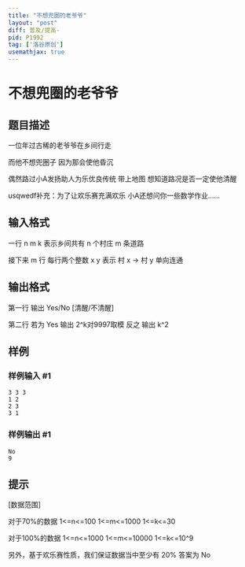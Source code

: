 ```yaml
---
title: "不想兜圈的老爷爷"
layout: "post"
diff: 普及/提高-
pid: P1992
tag: ['洛谷原创']
usemathjax: true
---
```


# 不想兜圈的老爷爷
## 题目描述

一位年过古稀的老爷爷在乡间行走

而他不想兜圈子 因为那会使他昏沉

偶然路过小A发扬助人为乐优良传统 带上地图 想知道路况是否一定使他清醒

usqwedf补充：为了让欢乐赛充满欢乐 小A还想问你一些数学作业……

## 输入格式

一行 n m k 表示乡间共有 n 个村庄 m 条道路

接下来 m 行 每行两个整数 x y 表示 村 x -> 村 y 单向连通

## 输出格式

第一行 输出 Yes/No [清醒/不清醒]

第二行 若为 Yes 输出 2^k对9997取模 反之 输出 k^2

## 样例

### 样例输入 #1
```
3 3 3
1 2
2 3
3 1
```
### 样例输出 #1
```
No
9

```
## 提示

[数据范围]

对于70%的数据 1<=n<=100 1<=m<=1000 1<=k<=30

对于100%的数据 1<=n<=1000 1<=m<=10000 1<=k<=10^9

另外，基于欢乐赛性质，我们保证数据当中至少有 20% 答案为 No

